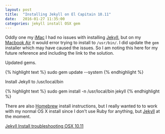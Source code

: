 ```yaml
---
layout: post
title:  "Installing Jekyll on El Capitain 10.11"
date:   2016-01-27 11:35:00
categories: jekyll install OSX gem
---
```


Oddly one my [iMac][imac] I had no issues with installing [Jekyll][jekyll], but on my [Macbook Air][macbook-air] it would error trying to install to `/usr/bin/`.  I did update the `gem` installer which may have caused the issues.  So I am noting this here for my future reference and including the link to the solution.

Updated gems.

{% highlight  text %}
sudo gem update --system
{% endhighlight %}

Install Jekyll to /usr/local/bin

{% highlight  text %}
sudo gem install -n /usr/local/bin jekyll
{% endhighlight %}

There are also [Homebrew][homebrew] install instructions, but I really wanted to to work with my normal OS X install since I don't use Ruby for anything, but [Jekyll][jekyll] at the moment.


[Jekyll Install troubleshooting OSX 10.11](http://jekyllrb.com/docs/troubleshooting/#jekyll-amp-mac-os-x-1011)

[jekyll]:		http://jekyllrb.com
[homebrew]:		http://brew.sh
[macbook-air]:	http://www.apple.com/macbook-air/
[imac]:		http://www.apple.com/imac/


